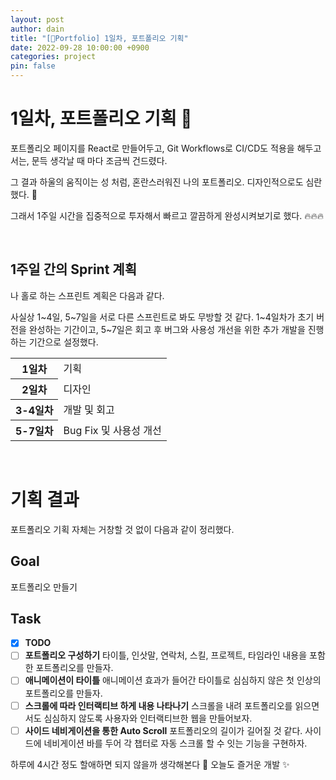 ```yaml
---
layout: post
author: dain
title: "[🎨Portfolio] 1일차, 포트폴리오 기획"
date: 2022-09-28 10:00:00 +0900
categories: project
pin: false
---
```


# 1일차, 포트폴리오 기획 🙂

포트폴리오 페이지를 React로 만들어두고, Git Workflows로 CI/CD도 적용을 해두고서는,
문득 생각날 때 마다 조금씩 건드렸다.

그 결과 하울의 움직이는 성 처럼, 혼란스러워진 나의 포트폴리오.
디자인적으로도 심란했다. 🥲

그래서 1주일 시간을 집중적으로 투자해서 빠르고 깔끔하게 완성시켜보기로 했다. 🔥🔥🔥

<br/>

## 1주일 간의 Sprint 계획

나 홀로 하는 스프린트 계획은 다음과 같다.

사실상 1~4일, 5~7일을 서로 다른 스프린트로 봐도 무방할 것 같다.
1~4일차가 초기 버전을 완성하는 기간이고, 5~7일은 회고 후 버그와 사용성 개선을 위한 추가 개발을 진행하는 기간으로 설정했다.

<table>
  <tr>
    <th>1일차</th>
    <td>기획</td>
  </tr>
  <tr>
    <th>2일차</th>
    <td>디자인</td>
  </tr>
  <tr>
    <th>3-4일차</th>
    <td>개발 및 회고</td>
  </tr>
  <tr>
    <th>5-7일차</th>
    <td>Bug Fix 및 사용성 개선</td>
  </tr>
</table>

<br/>

# 기획 결과

포트폴리오 기획 자체는 거창할 것 없이 다음과 같이 정리했다.

## Goal

포트폴리오 만들기

## Task

<!-- prettier-ignore -->
- [x] **TODO**
- [ ] **포트폴리오 구성하기**
      타이틀, 인삿말, 연락처, 스킬, 프로젝트, 타임라인 내용을 포함한 포트폴리오를 만들자.
- [ ] **애니메이션이 타이틀**
      애니메이션 효과가 들어간 타이틀로 심심하지 않은 첫 인상의 포트폴리오를 만들자.
- [ ] **스크롤에 따라 인터랙티브 하게 내용 나타나기**
      스크롤을 내려 포트폴리오를 읽으면서도 심심하지 않도록 사용자와 인터랙티브한 웹을 만들어보자.
- [ ] **사이드 네비게이션을 통한 Auto Scroll**
      포트폴리오의 길이가 길어질 것 같다. 사이드에 네비게이션 바를 두어 각 챕터로 자동 스크롤 할 수 잇는 기능을 구현하자.

하루에 4시간 정도 할애하면 되지 않을까 생각해본다 🙂
오늘도 즐거운 개발 ✨

